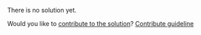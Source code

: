 
There is no solution yet.

Would you like to [contribute to the solution](https://github.com/BFEdev/BFE.dev-solutions/blob/main/typescript/implement-smallerthan-a-b_en.md)? [Contribute guideline](https://github.com/BFEdev/BFE.dev-solutions#how-to-contribute)
